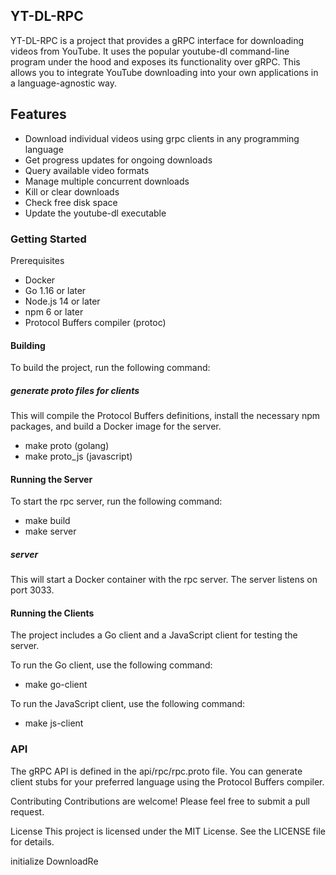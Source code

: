 ## YT-DL-RPC
YT-DL-RPC is a project that provides a gRPC interface for downloading videos from YouTube. It uses the popular youtube-dl command-line program under the hood and exposes its functionality over gRPC. This allows you to integrate YouTube downloading into your own applications in a language-agnostic way.

## Features
- Download individual videos using grpc clients in any programming language
- Get progress updates for ongoing downloads
- Query available video formats
- Manage multiple concurrent downloads
- Kill or clear downloads
- Check free disk space
- Update the youtube-dl executable

### Getting Started

Prerequisites

- Docker
- Go 1.16 or later
- Node.js 14 or later
- npm 6 or later
- Protocol Buffers compiler (protoc)

#### Building
To build the project, run the following command:

##### generate proto files for clients
This will compile the Protocol Buffers definitions, install the necessary npm packages, and build a Docker image for the server.

- make proto (golang)
- make proto_js (javascript)


#### Running the Server
To start the rpc server, run the following command:
- make build
- make server

##### server
This will start a Docker container with the rpc server. The server listens on port 3033.

#### Running the Clients
The project includes a Go client and a JavaScript client for testing the server.

To run the Go client, use the following command:
- make go-client

To run the JavaScript client, use the following command:
- make js-client

### API
The gRPC API is defined in the api/rpc/rpc.proto file. You can generate client stubs for your preferred language using the Protocol Buffers compiler.

Contributing
Contributions are welcome! Please feel free to submit a pull request.

License
This project is licensed under the MIT License. See the LICENSE file for details.

initialize
DownloadRe
